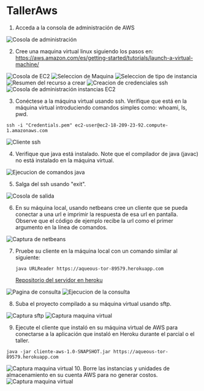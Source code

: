 # TallerAws

1. Acceda a la consola de administración de AWS

![Cosola de administración](/images/1.png)

2. Cree una maquina virtual linux siguiendo los pasos en: https://aws.amazon.com/es/getting-started/tutorials/launch-a-virtual-machine/

![Cosola de EC2](/images/2.png)
![Seleccion de Maquina](/images/3.png)
![Seleccion de tipo de instancia](/images/4.png)
![Resumen del recurso a crear](/images/5.png)
![Creacion de credenciales ssh](/images/6.png)
![Cosola de administración instancias EC2](/images/7.png)

3. Conéctese a la máquina virtual usando ssh. Verifique que está en la máquina virtual introduciendo comandos simples como: whoami, ls, pwd.

```
ssh -i "Credentials.pem" ec2-user@ec2-18-209-23-92.compute-1.amazonaws.com
```

![Cliente ssh](/images/8.png)

4. Verifique que java está instalado. Note que el compilador de java (javac) no está instalado en la máquina virtual.

![Ejecucion de comandos java](/images/9.png)

5. Salga del ssh usando "exit".

![Cosola de salida](/images/10.png)

6. En su máquina local, usando netbeans cree un cliente que se pueda conectar a una url e imprimir la respuesta de  esa url en pantalla. Observe que el código de ejemplo recibe la url como el primer argumento en la línea de comandos.

![Captura de netbeans](/images/11.png)

7. Pruebe su cliente en la máquina local con un comando similar al siguiente:

    ```
    java URLReader https://aqueous-tor-89579.herokuapp.com
    ```
    [Repositorio del servidor en heroku](https://github.com/NicoCardenas/proyectArep)

![Pagina de consulta](/images/12.png)
![Ejecucion de la consulta](/images/13.png)

8. Suba el proyecto compilado a su máquina virtual usando sftp.

![Captura sftp](/images/14.png)
![Captura maquina virtual](/images/15.png)

9. Ejecute el cliente que instaló en su máquina virtual de AWS para conectarse a la aplicación que instaló en Heroku durante el parcial o el taller.
```
java -jar cliente-aws-1.0-SNAPSHOT.jar https://aqueous-tor-89579.herokuapp.com
```
![Captura maquina virtual](/images/16.png)
10. Borre las instancias y unidades de almacenamiento en su cuenta AWS para no generar costos.
![Captura maquina virtual](/images/17.png)
